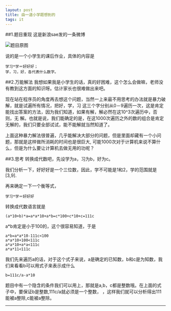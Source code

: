 ```yaml
---
layout: post
title: 由一道小学题想到的
tags: it
---
```

##1.题目重现
这是新浪sae发的一条微博

![题目原图][pic1]

说的是一个小学生的课后作业，具体的内容是

	学习*学＝好好好；
	学，习，好，各代表什么数字。
	
##2.万能解法
我想如果我是小学生的话，真的好困难，这个怎么会做嘛，老师没有教到这方面的知识呀。估计家长也很难做出来吧。

现在站在程序员的角度再去想这个问题，当然一上来最不用思考的办法就是暴力破解，就是试遍所有情况，把好，学，习
这三个字分别从0－9遍历一次，这是肯定能找出答案的方法，因为我们知道，如果有解，解必然在这10^3次遍历中，否则，无
解。也就是说，我们能确定的是，在这1000次遍历之外的数的组合是肯定无解的，我们只要全部试试，能不能解就当然知道了。

上面这种暴力解法很普遍，几乎能解决大部分的问题，但是里面却藏有一个小问题，那就是这样做所消耗的时间也是很巨大,
可能1000次对于计算机来说不算什么，但是为什么要让计算机去做无用的功呢？

##3.思考
转换成代数吧，先设学为a，习为b，好为c。

我们分析一下，好好好是一个三位数，因此，学不可能是1和2，学的范围就是[3,9].

再来确定一下一个衡等式，

	学习*学＝好好好
	
转换成代数语言就是

	(a*10+b)*a=a*a*10+a*b=c*100+c*10+c=111c

a*b肯定是小于100的，这个很容易知道，于是

	a*b=a*a*10-111c<100
	a*a*10+100<111c
	a*a*10+a*a<111c
	a*a*11<111c
	
	
我们先来遍历a的话，对于这个式子来说，a是确定的已知数，b和c是为知数，我们来看看b可以用式子来表示成什么
	
	b=111c/a-a*10
	
题目中有一个隐含的条件我们可以用上，那就是a,b，c都是整数哦。在上面的式子中，要保证b是整数,111c/a就必须是一个整数，
，这样我们就可以分析得出111能被a整除,c能被a整除。

	
	
---
[pic1]: {{site.url}}/static/img/xiao-xue-ti.png

